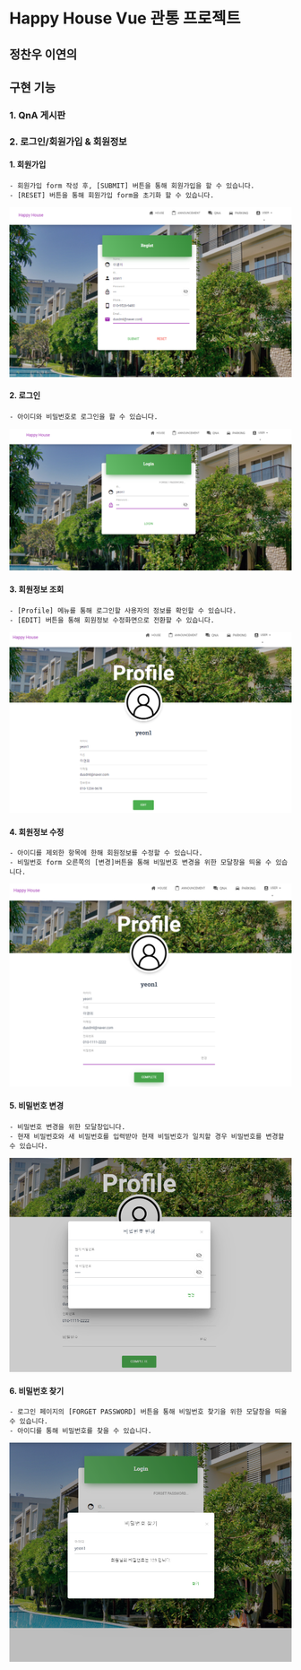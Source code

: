 # Happy House Vue 관통 프로젝트

## 정찬우 이연의

## 구현 기능 

### 1. QnA 게시판

### 2. 로그인/회원가입 & 회원정보

#### 1. 회원가입
    - 회원가입 form 작성 후, [SUBMIT] 버튼을 통해 회원가입을 할 수 있습니다.
    - [RESET] 버튼을 통해 회원가입 form을 초기화 할 수 있습니다.
![회원가입](/img/2-0.png)

#### 2. 로그인
    - 아이디와 비밀번호로 로그인을 할 수 있습니다.
![로그인](/img/2-1.png)

#### 3. 회원정보 조회
    - [Profile] 메뉴를 통해 로그인할 사용자의 정보를 확인할 수 있습니다.
    - [EDIT] 버튼을 통해 회원정보 수정화면으로 전환할 수 있습니다.
![회원정보 조회](/img/2-2.png)

#### 4. 회원정보 수정
    - 아이디를 제외한 항목에 한해 회원정보를 수정할 수 있습니다.
    - 비밀번호 form 오른쪽의 [변경]버튼을 통해 비밀번호 변경을 위한 모달창을 띄울 수 있습니다.
![회원정보 수정](/img/2-3.png)

#### 5. 비밀번호 변경
    - 비밀번호 변경을 위한 모달창입니다.
    - 현재 비밀번호와 새 비밀번호를 입력받아 현재 비밀번호가 일치할 경우 비밀번호를 변경할 수 있습니다.
![비밀번호  변경](/img/2-4.png)

#### 6. 비밀번호 찾기
    - 로그인 페이지의 [FORGET PASSWORD] 버튼을 통해 비밀번호 찾기을 위한 모달창을 띄울 수 있습니다.
    - 아이디를 통해 비밀번호를 찾을 수 있습니다.
![비밀번호  찾기](/img/2-5.png)
